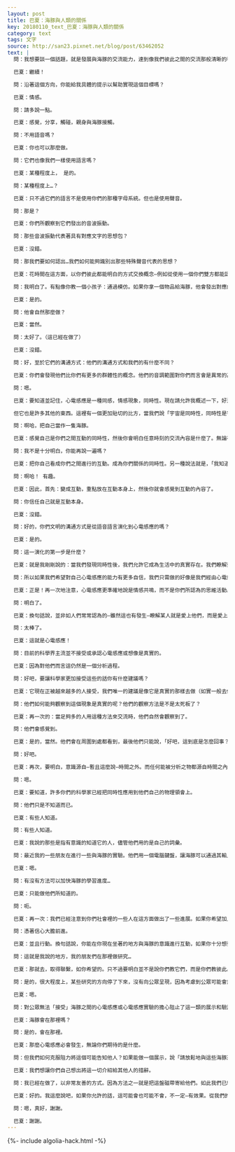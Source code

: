 ```yaml
---
layout: post
title: 巴夏：海豚與人類的關係
key: 20180110_text_巴夏：海豚與人類的關係
category: text
tags: 文字
source: http://san23.pixnet.net/blog/post/63462052
text: |
  問：我想要談一個話題，就是發展與海豚的交流能力，達到像我們彼此之間的交流那般清晰的程度。

  巴夏：繼續！

  問：沿著這個方向，你能給我具體的提示以幫助實現這個目標嗎？

  巴夏：情感。

  問：請多說一點。

  巴夏：感覺，分享，觸碰，親身與海豚接觸。

  問：不用語音嗎？

  巴夏：你也可以那麼做。

  問：它們也像我們一樣使用語言嗎？

  巴夏：某種程度上， 是的。

  問：某種程度上…？

  巴夏：只不過它們的語言不是使用你們的那種字母系統。但也是使用聲音。

  問：那是？

  巴夏：你們所觀察到它們發出的音波振動。

  問：那些音波振動代表著具有對應文字的思想包？

  巴夏：沒錯。

  問：那我們要如何認出…我們如何能夠識別出那些特殊聲音代表的思想？

  巴夏：花時間在這方面，以你們彼此都能明白的方式交換概念—例如從使用一個你們雙方都能認出的東西開始。

  問：我明白了。有點像你教一個小孩子：通過模仿。如果你拿一個物品給海豚，他會發出對應的聲音嗎？

  巴夏：是的。

  問：他會自然那麼做？

  巴夏：當然。

  問：太好了。（這已經在做了）

  巴夏：沒錯。

  問：好，至於它們的溝通方式：他們的溝通方式和我們的有什麼不同？

  巴夏：你們會發現他們比你們有更多的群體性的概念。他們的音調範圍對你們而言會是異常的高或低。他們的許多概念對應的聲音超出了你們的聽力範圍。所以有時候你們可能甚至意識不到他們在說話—除非你們能夠感覺到，而你們是能夠感覺到的。

  問：嗯。

  巴夏：要知道並記住，心電感應是一種同感，情感現象，同時性。現在請允許我概述一下，好澄清一些東西。我們注意到你們社會中，許多時候當一個人說「某物是這」時，你們許多人的理解仍然是，「木頭是什麼？」「木頭就是樹，樹就是木頭」。

  但它也是許多其他的東西。這裡有一個更加貼切的比方，當我們說「宇宙是同時性，同時性是宇宙」。並不是信念、情緒、思想、超感官感知、心電感應、遙視、心靈致動就不是同時性了…它們全部都是同時性的表現，全都是。因此，把海豚看成是你們的另外一個表達，同時性的另外一種表達，你們兩者都是。那麼你們的互動將只會為你帶來你渴望知道的明晰。

  問：啊哈，把自己當作一隻海豚。

  巴夏：感覺自己是你們之間互動的同時性，然後你會明白任意時刻的交流內容是什麼了。無論存不存在有意識的理性理解都沒有關係。

  問：我不是十分明白，你能再說一遍嗎？

  巴夏：把你自己看成你們之間進行的互動。成為你們關係的同時性。另一種說法就是，「我知道你在說什麼，我明白你說的是什麼，我理解。」所有這些描述都是「你變成你們之間關係」的不同說法。你真切地把自己看成是兩個互動對像之間的互動。真正創造出雙方互動的是互動本身，同時性，而不是反過來雙方的互動創造了互動。

  問：啊哈！ 有趣。

  巴夏：因此，首先：變成互動，重點放在互動本身上，然後你就會感覺到互動的內容了。

  問：你信任自己就是互動本身。

  巴夏：沒錯。

  問：好的，你們文明的溝通方式是從語音語言演化到心電感應的嗎？

  巴夏：是的。

  問：這一演化的第一步是什麼？

  巴夏：就是我剛剛說的：當我們發現同時性後，我們允許它成為生活中的真實存在。我們瞭解到，所有的聯繫—萬事萬物的內在聯繫，以及萬事萬物的全息本質—我們允許它成為我們的現實實相，通過如實一般地活出它來。

  問：所以如果我們希望對自己心電感應的能力有更多自信，我們只需做的好像是我們經由心電感應來交流。

  巴夏：正是！再一次地注意，心電感應更準確地說是情感共鳴，而不是你們所認為的思維活動。因為情緒是一股振動，比思維活動包含了「更多你的本質」。

  問：明白了。

  巴夏：換句話說，並非如人們常常認為的—雖然這也有發生—瞭解某人就是愛上他們，而是愛上他們就是瞭解他們。

  問：太棒了。

  巴夏：這就是心電感應！

  問：目前的科學界主流並不接受或承認心電感應或想像是真實的。

  巴夏：因為對他們而言這仍然是一個分析過程。

  問：好吧，要讓科學家更加接受這些的話你有什麼建議嗎？

  巴夏：它現在正被越來越多的人接受，我們唯一的建議是像它是真實的那樣去做（如實一般去做）。他們現在在做的是研究中斷它的過程，而非實現它。

  問：他們如何能夠觀察到這個現象是真實的呢？他們的觀察方法是不是太死板了？

  巴夏：再一次的：當足夠多的人用這種方法來交流時，他們自然會觀察到了。

  問：他們會感覺到。

  巴夏：是的，當然。他們會在周圍到處都看到，最後他們只能說，「好吧，這到底是怎麼回事？」

  問：好吧。

  巴夏：再次，要明白，意識源自—暫且這麼說—時間之外。而任何能被分析之物都源自時間之內。

  問：嗯。

  巴夏：要知道，許多你們的科學家已經把同時性應用到他們自己的物理領會上。

  問：他們只是不知道而已。

  巴夏：有些人知道。

  問：有些人知道。

  巴夏：我說的那些是指有意識的知道它的人，儘管他們用的是自己的詞彙。

  問：最近我的一些朋友在進行一些與海豚的實驗。他們用一個電腦鍵盤，讓海豚可以通過其輸入各種指令，繼而改變他們的環境—例如水溫，熱度，食物放送之類的。

  巴夏：嗯。

  問：有沒有方法可以加快海豚的學習進度…

  巴夏：只能做他們所知道的。

  問：呃。

  巴夏：再一次：我們已經注意到你們社會裡的一些人在這方面做出了一些進展。如果你希望加入他們，那就邁出同樣的步子—以你自己的方式。

  問：憑著信心大膽前進。

  巴夏：並且行動。換句話說，你能在你現在坐著的地方與海豚的意識進行互動，如果你十分想要這麼做的話，但是我們感知你所做的描述，不太可能會有一條海豚游到你的客廳裡來。因此，去一個讓你們能進行互動的地方。或是創造一個這樣的地方。

  問：這就是我說的地方，我的朋友們在那裡做研究…

  巴夏：那就去，取得聯繫，如你希望的。只不過要明白並不是說你們教它們，而是你們教彼此。因為你們之間會發生許多狀況，你們會以為它們太笨，而實際上它們正在做的是試圖教你們。所以不要太人類沙文主義。明白？

  問：是的，很大程度上，某些研究的方向停了下來，沒有向公眾呈現，因為考慮到公眾可能會無法接受。例如，我所說的現在就發生在Epcot（迪士尼的未來世界館），一個實驗性的明日世界，在迪士尼樂園裡有一個海洋館。

  巴夏：嗯。

  問：對公眾無法「接受」海豚之間的心電感應或心電感應實驗的擔心阻止了這一類的展示和驗證…

  巴夏：海豚會在那裡嗎？

  問：是的，會在那裡。

  巴夏：那麼心電感應必會發生，無論你們期待的是什麼。

  問：但我們如何克服阻力將這個可能告知他人？如果能做一個展示，說「請放鬆地與這些海豚進行心電感應交流，這是可能實現的。」那當然很好。但是我們受到限制…

  巴夏：我們想讓你們自己想出將這一切介紹給其他人的措辭。

  問：我已經在做了，以非常友善的方式。因為方法之一就是把這盤磁帶寄給他們。如此我們已經建立了一個交流通道。

  巴夏：好的。我這麼說吧，如果你允許的話，這可能會也可能不會，不一定—有效果。從我們的觀點來看你們星球，如果我們要在你們星球上尋找外星人，尋找有思維能力的族類的話，我們會發現你們星球上有兩個種族：人類和海豚/鯨魚。因此，要知道你們正在做的是與你們自己星球上的另一個外星族類建立溝通。因此你們的星球在很多方面是獨一無二的。另一個獨一無二的地方是，大多數你們所謂的其他星球上的外星種族在第三密度實相中都是採用的類人的生命形態。你們更加獨特的地方是，就在你們後院就有一個與你們將會遇到的許多地外人類種族都不同的非人類形態的外星種族。因此，它是一個極佳的與不同生存環境的生命的交流機會。

  問：嗯，真好，謝謝。

  巴夏：謝謝。
---
```


{%- include algolia-hack.html -%}
